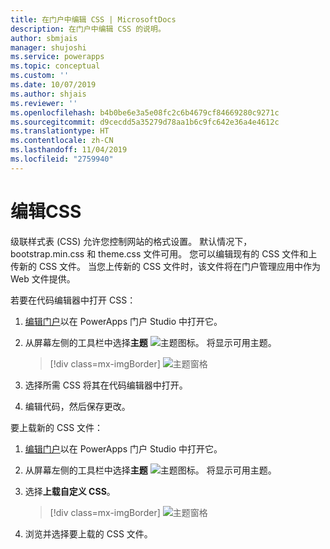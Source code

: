 ```yaml
---
title: 在门户中编辑 CSS | MicrosoftDocs
description: 在门户中编辑 CSS 的说明。
author: sbmjais
manager: shujoshi
ms.service: powerapps
ms.topic: conceptual
ms.custom: ''
ms.date: 10/07/2019
ms.author: shjais
ms.reviewer: ''
ms.openlocfilehash: b4b0be6e3a5e08fc2c6b4679cf84669280c9271c
ms.sourcegitcommit: d9cecdd5a35279d78aa1b6c9fc642e36a4e4612c
ms.translationtype: HT
ms.contentlocale: zh-CN
ms.lasthandoff: 11/04/2019
ms.locfileid: "2759940"
---
```

# <a name="edit-css"></a>编辑CSS

级联样式表 (CSS) 允许您控制网站的格式设置。 默认情况下，bootstrap.min.css 和 theme.css 文件可用。 您可以编辑现有的 CSS 文件和上传新的 CSS 文件。 当您上传新的 CSS 文件时，该文件将在门户管理应用中作为 Web 文件提供。

若要在代码编辑器中打开 CSS：

1.  [编辑门户](manage-existing-portals.md#edit)以在 PowerApps 门户 Studio 中打开它。  

2.  从屏幕左侧的工具栏中选择**主题** ![主题图标](media/theme-icon.png "主题图标")。 将显示可用主题。  

    > [!div class=mx-imgBorder]
    > ![主题窗格](media/theme-pane.png "主题窗格")  

3.  选择所需 CSS 将其在代码编辑器中打开。

4.  编辑代码，然后保存更改。

要上载新的 CSS 文件：

1.  [编辑门户](manage-existing-portals.md#edit)以在 PowerApps 门户 Studio 中打开它。  

2.  从屏幕左侧的工具栏中选择**主题** ![主题图标](media/theme-icon.png "主题图标")。 将显示可用主题。  

3. 选择**上载自定义 CSS**。

    > [!div class=mx-imgBorder]
    > ![主题窗格](media/upload-css.png "主题窗格")  

4. 浏览并选择要上载的 CSS 文件。


